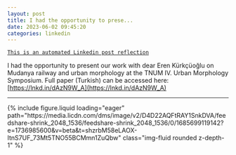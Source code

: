 ```yaml
---
layout: post
title: I had the opportunity to prese...
date: 2023-06-02 09:45:20
categories: linkedin
---
```


[`This is an automated Linkedin post reflection`](https://www.linkedin.com/feed/update/urn:li:activity:7070334563129921536)

I had the opportunity to present our work with dear Eren Kürkçüoğlu on Mudanya railway and urban morphology at the TNUM IV. Urban Morphology Symposium. Full paper (Turkish) can be accessed here: [https://lnkd.in/dAzN9W_A](https://lnkd.in/dAzN9W_A)


<hr>


<div class="row mt-3 d-flex justify-content-center align-items-center">

<div class="col-sm mt-3 mt-md-0">{% include figure.liquid loading="eager" path="https://media.licdn.com/dms/image/v2/D4D22AQFtRAY1SnkDVA/feedshare-shrink_2048_1536/feedshare-shrink_2048_1536/0/1685699119142?e=1736985600&v=beta&t=shzrbM58eLAOX-ItnS7UF_73Mt5TNO55BCMmn1ZuQbw" class="img-fluid rounded z-depth-1" %}</div>

</div>
